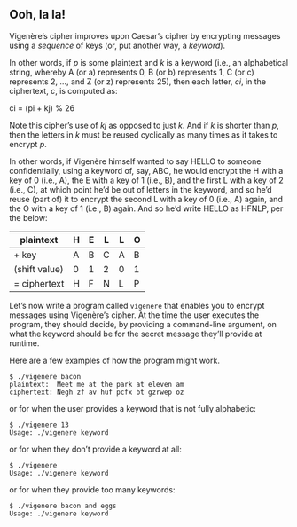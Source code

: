 ## Ooh, la la!

Vigenère’s cipher improves upon Caesar’s cipher by encrypting messages using a *sequence* of keys (or, put another way, a *keyword*).

In other words, if *p* is some plaintext and *k*  is a keyword (i.e., an alphabetical string, whereby A (or a) represents  0, B (or b) represents 1, C (or c) represents 2, …, and Z (or z)  represents 25), then each letter, *ci*, in the ciphertext, *c*, is computed as:

ci = (pi + kj) % 26

Note this cipher’s use of *kj* as opposed to just *k*. And if *k* is shorter than *p*, then the letters in *k* must be reused cyclically as many times as it takes to encrypt *p*.

In other words, if Vigenère himself wanted to say HELLO to  someone confidentially, using a keyword of, say, ABC, he would encrypt  the H with a key of 0 (i.e., A), the E with a key of 1 (i.e., B), and  the first L with a key of 2 (i.e., C), at which point he’d be out of  letters in the keyword, and so he’d reuse (part of) it to encrypt the  second L with a key of 0 (i.e., A) again, and the O with a key of 1  (i.e., B) again. And so he’d write HELLO as HFNLP, per the below:

| plaintext     | H    | E    | L    | L    | O    |
| ------------- | ---- | ---- | ---- | ---- | ---- |
| + key         | A    | B    | C    | A    | B    |
| (shift value) | 0    | 1    | 2    | 0    | 1    |
| = ciphertext  | H    | F    | N    | L    | P    |

Let’s now write a program called `vigenere`  that enables you to encrypt messages using Vigenère’s cipher. At the  time the user executes the program, they should decide, by providing a  command-line argument, on what the keyword should be for the secret  message they’ll provide at runtime.

Here are a few examples of how the program might work.

```
$ ./vigenere bacon
plaintext:  Meet me at the park at eleven am
ciphertext: Negh zf av huf pcfx bt gzrwep oz
```

or for when the user provides a keyword that is not fully alphabetic:

```
$ ./vigenere 13
Usage: ./vigenere keyword
```

or for when they don’t provide a keyword at all:

```
$ ./vigenere
Usage: ./vigenere keyword
```

or for when they provide too many keywords:

```
$ ./vigenere bacon and eggs
Usage: ./vigenere keyword
```